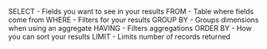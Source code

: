 SELECT      - Fields you want to see in your results
FROM        - Table where fields come from
WHERE       - Filters for your results
GROUP BY    - Groups dimensions when using an aggregate
HAVING      - Filters aggregations
ORDER BY    - How you can sort your results
LIMIT       - Limits number of records returned
